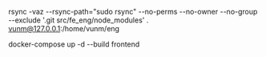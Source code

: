 rsync -vaz --rsync-path="sudo rsync" --no-perms --no-owner --no-group --exclude '.git src/fe_eng/node_modules' . vunm@127.0.0.1:/home/vunm/eng

docker-compose up -d --build frontend
